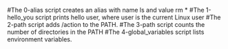 #The 0-alias script creates an alias with name ls and value rm *
#The 1-hello_you script prints hello user, where user is the current Linux user
#The 2-path script adds /action to the PATH.
#The 3-path script counts the number of directories in the PATH
#The 4-global_variables script lists environment variables.

